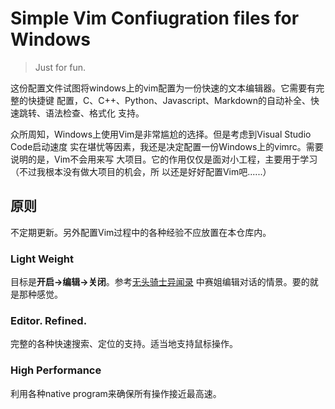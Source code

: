 # Simple Vim Confiugration files for Windows

> Just for fun.

这份配置文件试图将windows上的vim配置为一份快速的文本编辑器。它需要有完整的快捷键
配置，C、C++、Python、Javascript、Markdown的自动补全、快速跳转、语法检查、格式化
支持。

众所周知，Windows上使用Vim是非常尴尬的选择。但是考虑到Visual Studio Code启动速度
实在堪忧等因素，我还是决定配置一份Windows上的vimrc。需要说明的是，Vim不会用来写
大项目。它的作用仅仅是面对小工程，主要用于学习（不过我根本没有做大项目的机会，所
以还是好好配置Vim吧......）

## 原则

不定期更新。另外配置Vim过程中的各种经验不应放置在本仓库内。

### Light Weight

目标是**开启->编辑->关闭**。参考[无头骑士异闻录](https://www.bilibili.com/bangumi/media/md1656/?from=search&seid=1843232236060658596)
中赛姐编辑对话的情景。要的就是那种感觉。

### Editor. Refined.

完整的各种快速搜索、定位的支持。适当地支持鼠标操作。

### High Performance

利用各种native program来确保所有操作接近最高速。
